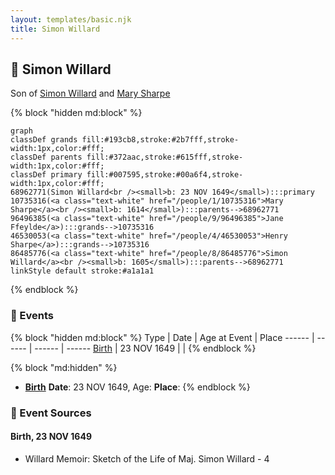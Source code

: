 ```yaml
---
layout: templates/basic.njk
title: Simon Willard
---
```

## 🔵 Simon Willard

Son of [Simon Willard](/people/8/86485776) and [Mary Sharpe](/people/1/10735316)

{% block "hidden md:block" %}
```mermaid
graph
classDef grands fill:#193cb8,stroke:#2b7fff,stroke-width:1px,color:#fff;
classDef parents fill:#372aac,stroke:#615fff,stroke-width:1px,color:#fff;
classDef primary fill:#007595,stroke:#00a6f4,stroke-width:1px,color:#fff;
68962771(Simon Willard<br /><small>b: 23 NOV 1649</small>):::primary
10735316(<a class="text-white" href="/people/1/10735316">Mary Sharpe</a><br /><small>b: 1614</small>):::parents-->68962771
96496385(<a class="text-white" href="/people/9/96496385">Jane Ffeylde</a>):::grands-->10735316
46530053(<a class="text-white" href="/people/4/46530053">Henry Sharpe</a>):::grands-->10735316
86485776(<a class="text-white" href="/people/8/86485776">Simon Willard</a><br /><small>b: 1605</small>):::parents-->68962771
linkStyle default stroke:#a1a1a1
```
{% endblock %}

### 📆 Events

{% block "hidden md:block" %}
Type | Date | Age at Event | Place
------ | ------ | ------ | ------
[Birth](#event-event-2) | 23 NOV 1649 |  |
{% endblock %}

{% block "md:hidden" %}
- **[Birth](#event-event-2)**
**Date**: 23 NOV 1649, Age:
**Place**:
{% endblock %}

### 📰 Event Sources

#### <a id="event-event-2"></a> Birth, 23 NOV 1649
* Willard Memoir: Sketch of the Life of Maj. Simon Willard  - 4